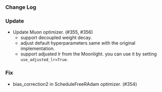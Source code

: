 ### Change Log

### Update

* Update Muon optimizer. (#355, #356)
    * support decoupled weight decay.
    * adjust default hyperparameters same with the original implementation.
    * support adjusted lr from the Moonlight. you can use it by setting `use_adjusted_lr=True`.

### Fix

* bias_correction2 in ScheduleFreeRAdam optimizer. (#354)
